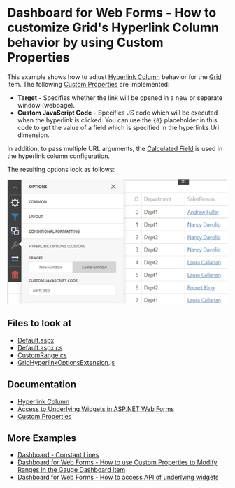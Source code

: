 # Dashboard for Web Forms - How to customize Grid's Hyperlink Column behavior by using Custom Properties

This example shows how to adjust [Hyperlink Column](https://docs.devexpress.com/Dashboard/119499/web-dashboard/create-dashboards-on-the-web/dashboard-item-settings/grid/columns/hyperlink-column) behavior for the [Grid](https://docs.devexpress.com/Dashboard/117161/web-dashboard/create-dashboards-on-the-web/dashboard-item-settings/grid) item. The following [Custom Properties](https://docs.devexpress.com/Dashboard/401702/web-dashboard/ui-elements-and-customization/create-custom-properties) are implemented:

* **Target** - Specifies whether the link will be opened in a new or separate window (webpage).
* **Custom JavaScript Code** - Specifies JS code which will be executed when the hyperlink is clicked. You can use the `{0}` placeholder in this code to get the value of a field which is specified in the hyperlinks Uri dimension.

In addition, to pass multiple URL arguments, the [Calculated Field](https://docs.devexpress.com/Dashboard/117196/web-dashboard/create-dashboards-on-the-web/providing-data/calculated-fields) is used in the hyperlink column configuration.

The resulting options look as follows:

![](images/screenshot.png)

<!-- default file list -->
## Files to look at

* [Default.aspx](./CS/Default.aspx)
* [Default.aspx.cs](./CS/Default.aspx.cs)
* [CustomRange.cs](./CS/Models/CustomRange.cs)
* [GridHyperlinkOptionsExtension.js](./CS/GridHyperlinkOptionsExtension.js)

<!-- default file list end -->

## Documentation

- [Hyperlink Column](https://docs.devexpress.com/Dashboard/119499/web-dashboard/create-dashboards-on-the-web/dashboard-item-settings/grid/columns/hyperlink-column) 
- [Access to Underlying Widgets in ASP.NET Web Forms](https://docs.devexpress.com/Dashboard/117573/web-dashboard/aspnet-web-forms-dashboard-control/access-to-underlying-widgets)
- [Custom Properties](https://docs.devexpress.com/Dashboard/401702/web-dashboard/ui-elements-and-customization/custom-properties)

## More Examples

- [Dashboard - Constant Lines](https://github.com/DevExpress-Examples/dashboard-constant-lines)
- [Dashboard for Web Forms - How to use Custom Properties to Modify Ranges in the Gauge Dashboard Item](https://github.com/DevExpress-Examples/web-forms-dashboard-gauge-ranges)
- [Dashboard for Web Forms - How to access API of underlying widgets](https://github.com/DevExpress-Examples/how-to-access-api-of-underlying-widgets-in-the-aspnet-dashboard-control-t492396)